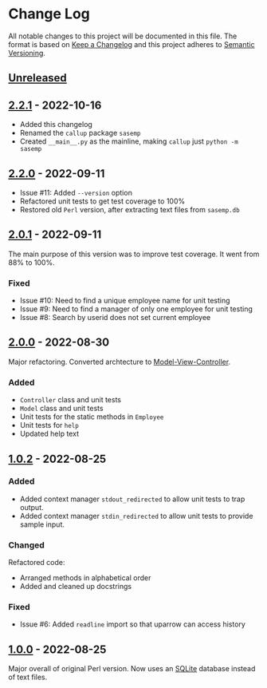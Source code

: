 # Change Log
All notable changes to this project will be documented in this file.
The format is based on [Keep a Changelog](http://keepachangelog.com/)
and this project adheres to [Semantic Versioning](http://semver.org/).

## [Unreleased]

## [2.2.1] - 2022-10-16
- Added this changelog
- Renamed the `callup` package `sasemp`
- Created `__main__.py` as the mainline, making `callup` just `python -m sasemp`

## [2.2.0] - 2022-09-11

- Issue #11: Added `--version` option
- Refactored unit tests to get test coverage to 100%
- Restored old `Perl` version, after extracting text files from `sasemp.db`

## [2.0.1] - 2022-09-11

The main purpose of this version was to improve test coverage.
It went from 88% to 100%.

### Fixed
- Issue #10: Need to find a unique employee name for unit testing
- Issue #9: Need to find a manager of only one employee for unit testing
- Issue #8: Search by userid does not set current employee

## [2.0.0] - 2022-08-30
Major refactoring.  Converted archtecture to
[Model-View-Controller](https://en.wikipedia.org/wiki/Model%E2%80%93view%E2%80%93controller).

### Added
- `Controller` class and unit tests
- `Model` class and unit tests
- Unit tests for the static methods in `Employee`
- Unit tests for `help`
- Updated help text

## [1.0.2] - 2022-08-25

### Added
- Added context manager `stdout_redirected` to allow unit tests to trap output.
- Added context manager `stdin_redirected` to allow unit tests to provide sample input.

### Changed
Refactored code:
- Arranged methods in alphabetical order
- Added and cleaned up docstrings

### Fixed
- Issue #6: Added `readline` import so that uparrow can access history

## [1.0.0] - 2022-08-25

Major overall of original Perl version.  Now uses an [SQLite](https://sqlite.org/index.html)
database instead of text files.

[Unreleased]: https://github.com/philhanna/callup/compare/2.2.1..HEAD
[2.2.1]: https://github.com/philhanna/callup/compare/2.2.0..2.2.1
[2.2.0]: https://github.com/philhanna/callup/compare/2.0.1..2.2.0
[2.0.1]: https://github.com/philhanna/callup/compare/2.0.0..2.0.1
[2.0.0]: https://github.com/philhanna/callup/compare/1.0.2..2.0.0
[1.0.2]: https://github.com/philhanna/callup/compare/1.0.0..1.0.2
[1.0.0]: https://github.com/philhanna/callup/compare/3418d9..1.0.0
